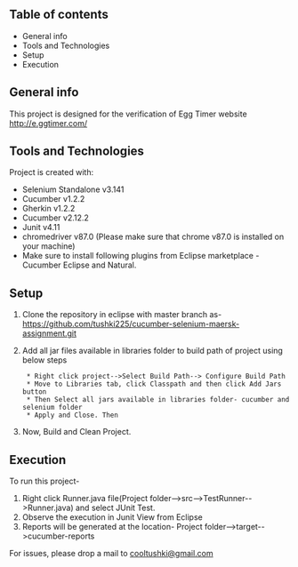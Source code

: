 ## Table of contents
* General info
* Tools and Technologies
* Setup
* Execution

## General info
This project is designed for the verification of Egg Timer website http://e.ggtimer.com/
	
## Tools and Technologies
Project is created with:
* Selenium Standalone v3.141
* Cucumber v1.2.2
* Gherkin v1.2.2
* Cucumber v2.12.2
* Junit v4.11
* chromedriver v87.0 (Please make sure that chrome v87.0 is installed on your machine)
* Make sure to install following plugins from Eclipse marketplace - Cucumber Eclipse and Natural.

	
## Setup
1. Clone the repository in eclipse with master branch as- https://github.com/tushki225/cucumber-selenium-maersk-assignment.git
2. Add all jar files available in libraries folder to build path of project using below steps

		* Right click project-->Select Build Path--> Configure Build Path
		* Move to Libraries tab, click Classpath and then click Add Jars button
		* Then Select all jars available in libraries folder- cucumber and selenium folder
		* Apply and Close. Then 
		
3. Now, Build and Clean Project.	


## Execution
To run this project-

1. Right click Runner.java file(Project folder-->src-->TestRunner-->Runner.java) and select JUnit Test.	
2. Observe the execution in Junit View from Eclipse
3. Reports will be generated at the location- Project folder-->target-->cucumber-reports

For issues, please drop a mail to cooltushki@gmail.com
